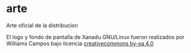 # arte
Arte oficial de la distribucion

El logo y fondo de pantalla de Xanadu GNU/Linux fueron realizados por Williams Campos bajo licencia [creativecommons by-sa 4.0](https://creativecommons.org/licenses/by-sa/4.0/legalcode)
